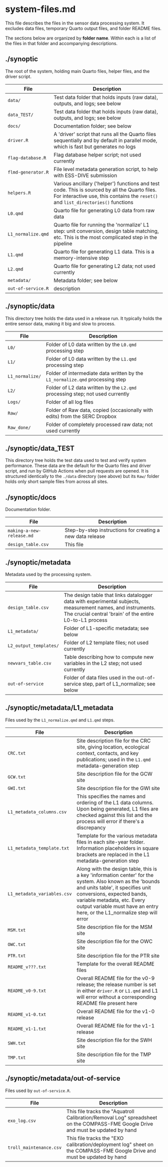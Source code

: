 # system-files.md

This file describes the files in the sensor data processing system.
It excludes data files, temporary Quarto output files, and folder README files.

The sections below are organized by **folder name**. Within
each is a list of the files in that folder and accompanying descriptions.

## ./synoptic

The root of the system, holding main Quarto files, helper files, and the driver script.

File | Description
---- | -------------
`data/` | Test data folder that holds inputs (raw data), outputs, and logs; see below
`data_TEST/` | Test data folder that holds inputs (raw data), outputs, and logs; see below
`docs/` | Documentation folder; see below
`driver.R` | A 'driver' script that runs all the Quarto files sequentially and by default in parallel mode, which is fast but generates no logs
`flag-database.R` | Flag database helper script; not used currently
`flmd-generator.R` | File level metadata generation script, to help with ESS-DIVE submission
`helpers.R` | Various ancillary ('helper') functions and test code. This is sourced by all the Quarto files. For interactive use, this contains the `reset()` and `list_directories()` functions
`L0.qmd` | Quarto file for generating L0 data from raw data
`L1_normalize.qmd` | Quarto file for running the 'normalize' L1 step: unit conversion, design table matching, etc. This is the most complicated step in the pipeline
`L1.qmd` | Quarto file for generating L1 data. This is a memory-intensive step
`L2.qmd` | Quarto file for generating L2 data; not used currently
`metadata/` | Metadata folder; see below
`out-of-service.R` | description

## ./synoptic/data

This directory tree holds the data used in a release run. It typically holds
the entire sensor data, making it big and slow to process.

File | Description
---- | -------------
`L0/` | Folder of L0 data written by the `L0.qmd` processing step
`L1/` | Folder of L0 data written by the `L1.qmd` processing step
`L1_normalize/` | Folder of intermediate data written by the `L1_normalize.qmd` processing step
`L2/` | Folder of L2 data written by the `L2.qmd` processing step; not used currently
`Logs/` | Folder of all log files
`Raw/` | Folder of Raw data, copied (occasionally with edits) from the SERC Dropbox
`Raw_done/` | Folder of completely processed raw data; not used currently

## ./synoptic/data_TEST

This directory tree holds the test data used to test and verify system performance.
These data are the default for the Quarto files and driver script, and run
by GitHub Actions when pull requests are opened. It is structured
identically to the `./data` directory (see above) but its `Raw/` folder
holds only short sample files from across all sites.

## ./synoptic/docs

Documentation folder.

File | Description
---- | -------------
`making-a-new-release.md` | Step-by-step instructions for creating a new data release
`design_table.csv` | This file

## ./synoptic/metadata

Metadata used by the processing system.

File | Description
---- | -------------
`design_table.csv` | The design table that links datalogger data with experimental subjects, measurement names, and instruments. The crucial central 'brain' of the entire L0-to-L1 process
`L1_metadata/` | Folder of L1-specific metadata; see below
`L2_output_templates/` | Folder of L2 template files; not used currently
`newvars_table.csv` | Table describing how to compute new variables in the L2 step; not used currently
`out-of-service` | Folder of data files used in the out-of-service step, part of L1_normalize; see below

## ./synoptic/metadata/L1_metadata

Files used by the `L1_normalize.qmd` and `L1.qmd` steps.

File | Description
---- | -------------
`CRC.txt` | Site description file for the CRC site, giving location, ecological context, contacts, and key publications; used in the `L1.qmd` metadata-generation step
`GCW.txt` | Site description file for the GCW site
`GWI.txt` | Site description file for the GWI site
`L1_metadata_columns.csv` | This specifies the names and ordering of the L1 data columns. Upon being generated, L1 files are checked against this list and the process will error if there's a discrepancy
`L1_metadata_template.txt` | Template for the various metadata files in each site-year folder. Information placeholders in square brackets are replaced in the L1 metadata-generation step
`L1_metadata_variables.csv` | Along with the design table, this is a key 'information center' for the system. Also known as the 'bounds and units table', it specifies unit conversions, expected bands, variable metadata, etc. Every output variable must have an entry here, or the L1_normalize step will error
`MSM.txt` | Site description file for the MSM site
`OWC.txt` | Site description file for the OWC site
`PTR.txt` | Site description file for the PTR site
`README_v???.txt` | Template for the overall README files
`README_v0-9.txt` | Overall README file for the v0-9 release; the release number is set in either `driver.R` or `L1.qmd` and L1 will error without a corresponding README file present here 
`README_v1-0.txt` | Overall README file for the v1-0 release
`README_v1-1.txt` | Overall README file for the v1-1 release
`SWH.txt` | Site description file for the SWH site
`TMP.txt` | Site description file for the TMP site

## ./synoptic/metadata/out-of-service

Files used by `out-of-service.R`.

File | Description
---- | -------------
`exo_log.csv` | This file tracks the "Aquatroll Calibration/Removal Log" spreadsheet on the COMPASS-FME Google Drive and must be updated by hand
`troll_maintenance.csv` | This file tracks the "EXO calibration/deployment log" sheet on the COMPASS-FME Google Drive and must be updated by hand
